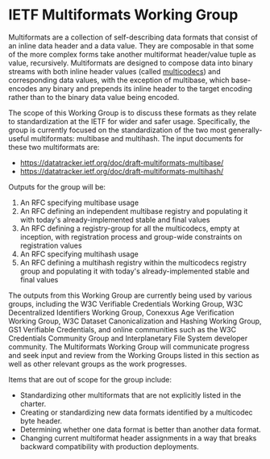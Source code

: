 # IETF Multiformats Working Group

Multiformats are a collection of self-describing data formats that consist of an
inline data header and a data value. They are composable in that some of the
more complex forms take another multiformat header/value tuple as value,
recursively. Multiformats are designed to compose data into binary streams with
both inline header values (called [multicodecs][1]) and corresponding data
values, with the exception of multibase, which base-encodes any binary and
prepends its inline header to the target encoding rather than to the binary data
value being encoded.

The scope of this Working Group is to discuss these formats as they relate to
standardization at the IETF for wider and safer usage. Specifically, the group
is currently focused on the standardization of the two most generally-useful
multiformats: multibase and multihash. The input documents for these two
multiformats are:

* https://datatracker.ietf.org/doc/draft-multiformats-multibase/
* https://datatracker.ietf.org/doc/draft-multiformats-multihash/

Outputs for the group will be:

1. An RFC specifying multibase usage
2. An RFC defining an independent multibase registry and populating it with
   today's already-implemented stable and final values
3. An RFC defining a registry-group for all the multicodecs, empty at
   inception, with registration process and group-wide constraints on
   registration values
4. An RFC specifying multihash usage
5. An RFC defining a multihash registry within the multicodecs registry group
   and populating it with today's already-implemented stable and final values

The outputs from this Working Group are currently being used by various groups,
including the W3C Verifiable Credentials Working Group, W3C Decentralized
Identifiers Working Group, Conexxus Age Verification Working Group, W3C Dataset
Canonicalization and Hashing Working Group, GS1 Verifiable Credentials, and
online communities such as the W3C Credentials Community Group and
Interplanetary File System developer community. The Multiformats Working Group
will communicate progress and seek input and review from the Working Groups
listed in this section as well as other relevant groups as the work progresses.

Items that are out of scope for the group include:

* Standardizing other multiformats that are not explicitly listed in the
  charter.
* Creating or standardizing new data formats identified by a multicodec byte
  header.
* Determining whether one data format is better than another data format.
* Changing current multiformat header assignments in a way that breaks backward
  compatibility with production deployments.

[1]: https://ipfs.io/ipfs/QmXec1jjwzxWJoNbxQF5KffL8q6hFXm9QwUGaa3wKGk6dT/#title=Multicodecs&src=https://raw.githubusercontent.com/multiformats/multicodec/master/table.csv